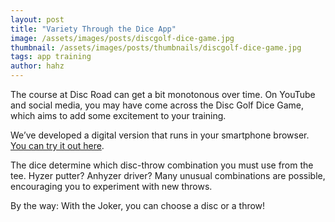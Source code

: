 ```yaml
---
layout: post
title: "Variety Through the Dice App"
image: /assets/images/posts/discgolf-dice-game.jpg
thumbnail: /assets/images/posts/thumbnails/discgolf-dice-game.jpg
tags: app training
author: hahz
---
```


The course at Disc Road can get a bit monotonous over time. On YouTube and social media, you may have come across the Disc Golf Dice Game, which aims to add some excitement to your training.

We’ve developed a digital version that runs in your smartphone browser. [You can try it out here](/disc-dice).

The dice determine which disc-throw combination you must use from the tee. Hyzer putter? Anhyzer driver? Many unusual combinations are possible, encouraging you to experiment with new throws.

By the way: With the Joker, you can choose a disc or a throw!
